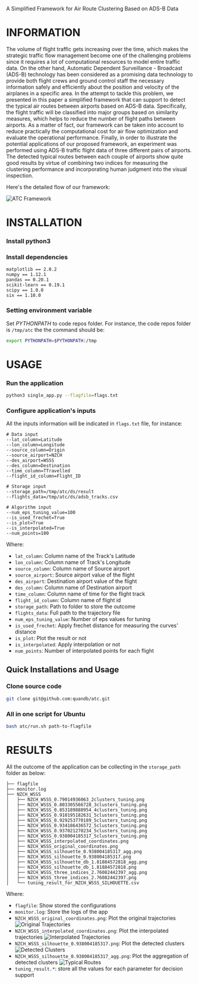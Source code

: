 A Simplified Framework for Air Route Clustering Based on ADS-B Data

# INFORMATION
The volume of flight traffic gets increasing over the time, which makes the strategic traffic flow management become one of the challenging problems since it requires a lot of computational resources to model entire traffic data. On the other hand, Automatic Dependent Surveillance - Broadcast (ADS-B) technology has been considered as a promising data technology to provide both flight crews and ground control staff the necessary information safely and efficiently about the position and velocity of the airplanes in a specific area. In the attempt to tackle this problem, we presented in this paper a simplified framework that can support to detect the typical air routes between airports based on ADS-B data. Specifically, the flight traffic will be classified into major groups based on similarity measures, which helps to reduce the number of flight paths between airports. As a matter of fact, our framework can be taken into account to reduce practically the computational cost for air flow optimization and evaluate the operational performance. Finally, in order to illustrate the potential applications of our proposed framework, an experiment was performed using ADS-B traffic flight data of three different pairs of airports. The detected typical routes between each couple of airports show quite good results by virtue of combining two indices for measuring the clustering performance and incorporating human judgment into the visual inspection.

Here's the detailed flow of our framework:

![ATC Framework](images/trajectory_clustering_neat_flow.png)

# INSTALLATION
### Install python3

### Install dependencies
```text
matplotlib == 2.0.2
numpy == 1.12.1
pandas == 0.20.1
scikit-learn == 0.19.1
scipy == 1.0.0
six == 1.10.0
```


### Setting environment variable 
Set *PYTHONPATH* to code repos folder. For instance, the code repos folder is `/tmp/atc` the the command should be:

```bash
export PYTHONPATH=$PYTHONPATH:/tmp
```

# USAGE
### Run the application
```bash
python3 single_app.py --flagfile=flags.txt
```

### Configure application's inputs
All the inputs information will be indicated in `flags.txt` file, for instance:
```text
# Data input
--lat_column=Latitude
--lon_column=Longitude
--source_column=Origin
--source_airport=NZCH
--des_airport=WSSS
--des_column=Destination
--time_column=TTravelled
--flight_id_column=Flight_ID

# Storage input
--storage_path=/tmp/atc/ds/result
--flights_data=/tmp/atc/ds/adsb_tracks.csv

# Algorithm input
--num_eps_tuning_value=100
--is_used_frechet=True
--is_plot=True
--is_interpolated=True
--num_points=100

```
Where:
* `lat_column`: Column name of the Track's Latitude
* `lon_column`: Column name of Track's Longitude
* `source_column`: Column name of Source airport
* `source_airport`: Source airport value of the flight
* `des_airport`: Destination airport value of the flight
* `des_column`: Column name of Destination airport
* `time_column`: Column name of time for the flight track
* `flight_id_column`: Column name of flight id
* `storage_path`: Path to folder to store the outcome
* `flights_data`: Full path to the trajectory file
* `num_eps_tuning_value`: Number of eps values for tuning
* `is_used_frechet`: Apply frechet distance for measuring the curves' distance
* `is_plot`: Plot the result or not
* `is_interpolated`: Apply interpolation or not
* `num_points`: Number of interpolated points for each flight

## Quick Installations and Usage
### Clone source code
```bash
git clone git@github.com:quandb/atc.git
```

### All in one script for Ubuntu
```bash
bash atc/run.sh path-to-flagfile
```

# RESULTS
All the outcome of the application can be collecting in the `storage_path` folder as below:
```text
├── flagfile
├── monitor.log
├── NZCH_WSSS
│   ├── NZCH_WSSS_0.79014936063_2clusters_tuning.png
│   ├── NZCH_WSSS_0.803305566728_3clusters_tuning.png
│   ├── NZCH_WSSS_0.853189888954_4clusters_tuning.png
│   ├── NZCH_WSSS_0.910195182631_5clusters_tuning.png
│   ├── NZCH_WSSS_0.929253770189_5clusters_tuning.png
│   ├── NZCH_WSSS_0.934186436572_5clusters_tuning.png
│   ├── NZCH_WSSS_0.937021270234_5clusters_tuning.png
│   ├── NZCH_WSSS_0.938004185317_5clusters_tuning.png
│   ├── NZCH_WSSS_interpolated_coordinates.png
│   ├── NZCH_WSSS_original_coordinates.png
│   ├── NZCH_WSSS_silhouette_0.938004185317_agg.png
│   ├── NZCH_WSSS_silhouette_0.938004185317.png
│   ├── NZCH_WSSS_silhouette_db_1.81884572818_agg.png
│   ├── NZCH_WSSS_silhouette_db_1.81884572818.png
│   ├── NZCH_WSSS_three_indices_2.76082442397_agg.png
│   ├── NZCH_WSSS_three_indices_2.76082442397.png
│   └── tuning_result_for_NZCH_WSSS_SILHOUETTE.csv

```
Where:
* `flagfile`: Show stored the configurations
* `monitor.log`: Store the logs of the app
* `NZCH_WSSS_original_coordinates.png`: Plot the original trajectories
![Original Trajectories](images/NZCH_WSSS_original_coordinates.png)
* `NZCH_WSSS_interpolated_coordinates.png`: Plot the interpolated trajectories
![Interpolated Trajectories](images/NZCH_WSSS_interpolated_coordinates.png)
* `NZCH_WSSS_silhouette_0.938004185317.png`: Plot the detected clusters
![Detected Clusters](images/NZCH_WSSS_silhouette_0.940745033684.png)
* `NZCH_WSSS_silhouette_0.938004185317_agg.png`: Plot the aggregation of detected clusters
![Typical Routes](images/NZCH_WSSS_silhouette_0.940745033684_agg.png)
* `tuning_result.*`: store all the values for each parameter for decision support
